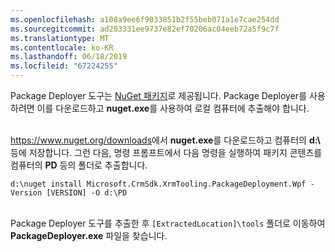 ```yaml
---
ms.openlocfilehash: a108a9ee6f9033851b2f55beb071a1e7cae254dd
ms.sourcegitcommit: ad203331ee9737e82ef70206ac04eeb72a5f9c7f
ms.translationtype: MT
ms.contentlocale: ko-KR
ms.lasthandoff: 06/18/2019
ms.locfileid: "67224255"
---
```

Package Deployer 도구는 [NuGet 패키지](https://go.microsoft.com/fwlink/?linkid=859205)로 제공됩니다. Package Deployer를 사용하려면 이를 다운로드하고 **nuget.exe**를 사용하여 로컬 컴퓨터에 추출해야 합니다.<br/><br/>

<https://www.nuget.org/downloads>에서 **nuget.exe**를 다운로드하고 컴퓨터의 **d:\\** 등에 저장합니다. 그런 다음, 명령 프롬프트에서 다음 명령을 실행하여 패키지 콘텐츠를 컴퓨터의 **PD** 등의 폴더로 추출합니다.<br/>

`d:\nuget install Microsoft.CrmSdk.XrmTooling.PackageDeployment.Wpf -Version [VERSION] -O d:\PD`<br/><br/>
    
Package Deployer 도구를 추출한 후 `[ExtractedLocation]\tools` 폴더로 이동하여 **PackageDeployer.exe** 파일을 찾습니다. 
